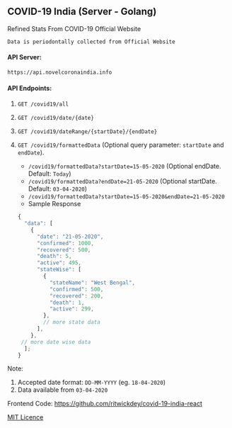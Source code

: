 ## COVID-19 India (Server - Golang)

Refined Stats From COVID-19 Official Website

`Data is periodontally collected from Official Website`

#### API Server:

`https://api.novelcoronaindia.info`

#### API Endpoints:

1. `GET /covid19/all`
2. `GET /covid19/date/{date}`
3. `GET /covid19/dateRange/{startDate}/{endDate}`
4. `GET /covid19/formattedData` (Optional query parameter: `startDate` and `endDate`).

   - `/covid19/formattedData?startDate=15-05-2020` (Optional endDate. Default: `Today`)
   - `/covid19/formattedData?endDate=21-05-2020` (Optional startDate. Default: `03-04-2020`)
   - `/covid19/formattedData?startDate=15-05-2020&endDate=21-05-2020`
   - Sample Response

   ```js
   {
     "data": [
       {
         "date": "21-05-2020",
         "confirmed": 1000,
         "recovered": 500,
         "death": 5,
         "active": 495,
         "stateWise": [
           {
             "stateName": "West Bengal",
             "confirmed": 500,
             "recovered": 200,
             "death": 1,
             "active": 299,
           },
           // more state data
         ],
       },
    // more date wise data
     ];
   }
   ```

Note:

1. Accepted date format: `DD-MM-YYYY` (eg. `18-04-2020`)
2. Data available from `03-04-2020`

Frontend Code: https://github.com/ritwickdey/covid-19-india-react

[MIT Licence](./LICENCE)
